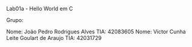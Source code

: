 Lab01a - Hello World em C

Grupo:

Nome: João Pedro Rodrigues Alves TIA: 42083605
Nome: Victor Cunha Leite Goulart de Araujo TIA: 42031729

